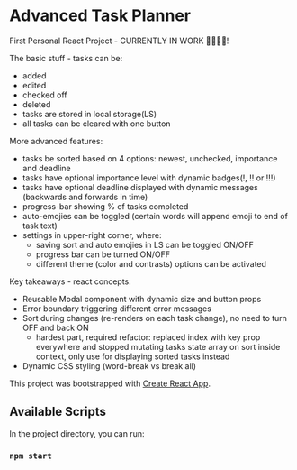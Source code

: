 # Advanced Task Planner

First Personal React Project - CURRENTLY IN WORK 👨🏼‍💻🔧!

The basic stuff - tasks can be:
- added
- edited
- checked off
- deleted 
- tasks are stored in local storage(LS)
- all tasks can be cleared with one button

More advanced features:
- tasks be sorted based on 4 options: newest, unchecked, importance and deadline
- tasks have optional importance level with dynamic badges(!, !! or !!!)
- tasks have optional deadline displayed with dynamic messages (backwards and forwards in time)
- progress-bar showing % of tasks completed
- auto-emojies can be toggled (certain words will append emoji to end of task text)
- settings in upper-right corner, where:
    - saving sort and auto emojies in LS can be toggled ON/OFF
    - progress bar can be turned ON/OFF
    - different theme (color and contrasts) options can be activated

Key takeaways - react concepts:
- Reusable Modal component with dynamic size and button props
- Error boundary triggering different error messages
- Sort during changes (re-renders on each task change), no need to turn OFF and back ON
    - hardest part, required refactor: replaced index with key prop everywhere and stopped mutating 
      tasks state array on sort inside context, only use for displaying sorted tasks instead 
- Dynamic CSS styling (word-break vs break all)   

This project was bootstrapped with [Create React App](https://github.com/facebook/create-react-app).

## Available Scripts

In the project directory, you can run:

### `npm start`
